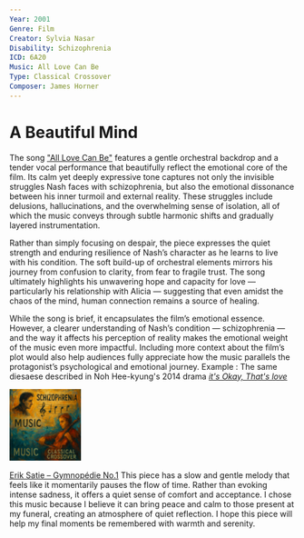 ```yaml
---
Year: 2001 
Genre: Film
Creator: Sylvia Nasar
Disability: Schizophrenia
ICD: 6A20
Music: All Love Can Be
Type: Classical Crossover
Composer: James Horner
---
```


# A Beautiful Mind

The song ["All Love Can Be"](https://youtu.be/Kajazfzb0Ow?feature=shared) features a gentle orchestral backdrop and a tender vocal performance that beautifully reflect the emotional core of the film. Its calm yet deeply expressive tone captures not only the invisible struggles Nash faces with schizophrenia, but also the emotional dissonance between his inner turmoil and external reality. These struggles include delusions, hallucinations, and the overwhelming sense of isolation, all of which the music conveys through subtle harmonic shifts and gradually layered instrumentation.

Rather than simply focusing on despair, the piece expresses the quiet strength and enduring resilience of Nash’s character as he learns to live with his condition. The soft build-up of orchestral elements mirrors his journey from confusion to clarity, from fear to fragile trust. The song ultimately highlights his unwavering hope and capacity for love — particularly his relationship with Alicia — suggesting that even amidst the chaos of the mind, human connection remains a source of healing.

While the song is brief, it encapsulates the film’s emotional essence. However, a clearer understanding of Nash’s condition — schizophrenia — and the way it affects his perception of reality makes the emotional weight of the music even more impactful. Including more context about the film’s plot would also help audiences fully appreciate how the music parallels the protagonist’s psychological and emotional journey.
Example : The same diesaese described in Noh Hee-kyung's 2014 drama [*it's Okay, That's love*](yoon_sooim.md)

<img src="./lee_eunbi_img.png" alt="image depicting Schizophrenia" style="width:25%;" />


[Erik Satie – Gymnopédie No.1](https://youtu.be/S-Xm7s9eGxU)
This piece has a slow and gentle melody that feels like it momentarily pauses the flow of time. Rather than evoking intense sadness, it offers a quiet sense of comfort and acceptance. I chose this music because I believe it can bring peace and calm to those present at my funeral, creating an atmosphere of quiet reflection. I hope this piece will help my final moments be remembered with warmth and serenity.

